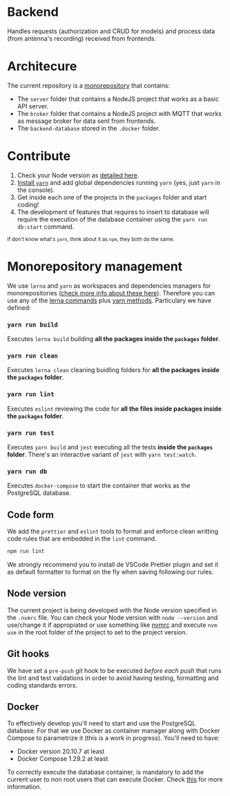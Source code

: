 # Backend

Handles requests (authorization and CRUD for models) and process data (from antenna's recording) received from frontends.

# Architecure

The current repository is a [monorepository](https://www.perforce.com/blog/vcs/what-monorepo) that contains:

- The `server` folder that contains a NodeJS project that works as a basic API server.
- The `broker` folder that contains a NodeJS project with MQTT that works as message broker for data sent from frontends.
- The `backend-database` stored in the `.docker` folder.

# Contribute

1. Check your Node version as [detailed here](#node-version).
2. [Install `yarn`](https://classic.yarnpkg.com/en/docs/install#debian-stable) and add global dependencies running `yarn` (yes, just `yarn` in the console).
3. Get inside each one of the projects in the `packages` folder and start coding!
4. The development of features that requires to insert to database will require the execution of the database container using the `yarn run db:start` command.

<sub>If don't know what's `yarn`, think about it as `npm`, they both do the same.</sub>

# Monorepository management

We use `lerna` and `yarn` as workspaces and dependencies managers for monorepositories ([check more info about these here](https://rachitabansal.medium.com/introduction-to-lerna-3fb7382a4d4e)). Therefore you can use any of the [lerna commands](https://github.com/lerna/lerna/tree/main/commands) plus [yarn methods](https://yarnpkg.com/cli/install). Particulary we have defined:

### `yarn run build`

Executes `lerna build` building **all the packages inside the `packages` folder**.

### `yarn run clean`

Executes `lerna clean` cleaning buidling folders for **all the packages inside the `packages` folder**.

### `yarn run lint`

Executes `eslint` reviewing the code for **all the files inside packages inside the `packages` folder**.

### `yarn run test`

Executes `yarn build` and `jest` executing all the tests **inside the `packages` folder**. There's an interactive variant of `jest` with `yarn test:watch`.

### `yarn run db`

Executes `docker-compose` to start the container that works as the PostgreSQL database.

## Code form

We add the `prettier` and `eslint` tools to format and enforce clean writting code rules that are embedded in the `lint` command.

```bash
npm run lint
```

We strongly recommend you to install de VSCode Prettier plugin and set it as default formatter to format on the fly when saving following our rules.

## Node version

The current project is being developed with the Node version specified in the `.nvmrc` file. You can check your Node version with `node --version` and use/change it if appropiated or use something like [nvmrc](https://github.com/nvm-sh/nvm/blob/master/README.md) and execute `nvm use` in the root folder of the project to set to the project version.

## Git hooks

We have set a `pre-push` git hook to be executed _before each push_ that runs the lint and test validations in order to avoid having testing, formatting and coding standards errors.

## Docker

To effectively develop you'll need to start and use the PostgreSQL database. For that we use Docker as container manager along with Docker Compose to parametrize it (this is a work in progress). You'll need to have:

- Docker version 20.10.7 at least
- Docker Compose 1.29.2 at least

To correctly execute the database container, is mandatory to add the current user to non root users that can execute Docker. Check [this](https://docs.docker.com/engine/install/linux-postinstall/#manage-docker-as-a-non-root-user) for more information.
